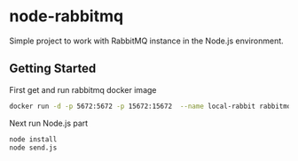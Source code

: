 # node-rabbitmq

Simple project to work with RabbitMQ instance in the Node.js environment.

## Getting Started

First get and run rabbitmq docker image

```bash
docker run -d -p 5672:5672 -p 15672:15672  --name local-rabbit rabbitmq
```

Next run Node.js part

```bash
node install
node send.js
```

